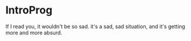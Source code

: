 # IntroProg
If I read you, it wouldn't be so sad.
it's a sad,
sad situation, and it's getting more and more absurd.
